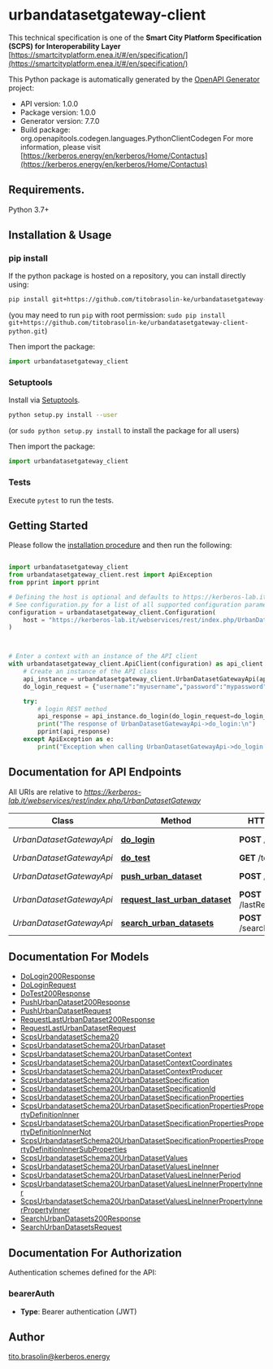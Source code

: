 # urbandatasetgateway-client
This technical specification is one of the **Smart City Platform Specification (SCPS) for Interoperability Layer**
[https://smartcityplatform.enea.it/#/en/specification/](https://smartcityplatform.enea.it/#/en/specification/)

This Python package is automatically generated by the [OpenAPI Generator](https://openapi-generator.tech) project:

- API version: 1.0.0
- Package version: 1.0.0
- Generator version: 7.7.0
- Build package: org.openapitools.codegen.languages.PythonClientCodegen
For more information, please visit [https://kerberos.energy/en/kerberos/Home/Contactus](https://kerberos.energy/en/kerberos/Home/Contactus)

## Requirements.

Python 3.7+

## Installation & Usage
### pip install

If the python package is hosted on a repository, you can install directly using:

```sh
pip install git+https://github.com/titobrasolin-ke/urbandatasetgateway-client-python.git
```
(you may need to run `pip` with root permission: `sudo pip install git+https://github.com/titobrasolin-ke/urbandatasetgateway-client-python.git`)

Then import the package:
```python
import urbandatasetgateway_client
```

### Setuptools

Install via [Setuptools](http://pypi.python.org/pypi/setuptools).

```sh
python setup.py install --user
```
(or `sudo python setup.py install` to install the package for all users)

Then import the package:
```python
import urbandatasetgateway_client
```

### Tests

Execute `pytest` to run the tests.

## Getting Started

Please follow the [installation procedure](#installation--usage) and then run the following:

```python

import urbandatasetgateway_client
from urbandatasetgateway_client.rest import ApiException
from pprint import pprint

# Defining the host is optional and defaults to https://kerberos-lab.it/webservices/rest/index.php/UrbanDatasetGateway
# See configuration.py for a list of all supported configuration parameters.
configuration = urbandatasetgateway_client.Configuration(
    host = "https://kerberos-lab.it/webservices/rest/index.php/UrbanDatasetGateway"
)



# Enter a context with an instance of the API client
with urbandatasetgateway_client.ApiClient(configuration) as api_client:
    # Create an instance of the API class
    api_instance = urbandatasetgateway_client.UrbanDatasetGatewayApi(api_client)
    do_login_request = {"username":"myusername","password":"mypassword"} # DoLoginRequest |  (optional)

    try:
        # login REST method
        api_response = api_instance.do_login(do_login_request=do_login_request)
        print("The response of UrbanDatasetGatewayApi->do_login:\n")
        pprint(api_response)
    except ApiException as e:
        print("Exception when calling UrbanDatasetGatewayApi->do_login: %s\n" % e)

```

## Documentation for API Endpoints

All URIs are relative to *https://kerberos-lab.it/webservices/rest/index.php/UrbanDatasetGateway*

Class | Method | HTTP request | Description
------------ | ------------- | ------------- | -------------
*UrbanDatasetGatewayApi* | [**do_login**](docs/UrbanDatasetGatewayApi.md#do_login) | **POST** /login | login REST method
*UrbanDatasetGatewayApi* | [**do_test**](docs/UrbanDatasetGatewayApi.md#do_test) | **GET** /test | test REST method
*UrbanDatasetGatewayApi* | [**push_urban_dataset**](docs/UrbanDatasetGatewayApi.md#push_urban_dataset) | **POST** /push | push REST method
*UrbanDatasetGatewayApi* | [**request_last_urban_dataset**](docs/UrbanDatasetGatewayApi.md#request_last_urban_dataset) | **POST** /lastRequest | lastRequest REST method
*UrbanDatasetGatewayApi* | [**search_urban_datasets**](docs/UrbanDatasetGatewayApi.md#search_urban_datasets) | **POST** /searchingRequest | searchingRequest REST method


## Documentation For Models

 - [DoLogin200Response](docs/DoLogin200Response.md)
 - [DoLoginRequest](docs/DoLoginRequest.md)
 - [DoTest200Response](docs/DoTest200Response.md)
 - [PushUrbanDataset200Response](docs/PushUrbanDataset200Response.md)
 - [PushUrbanDatasetRequest](docs/PushUrbanDatasetRequest.md)
 - [RequestLastUrbanDataset200Response](docs/RequestLastUrbanDataset200Response.md)
 - [RequestLastUrbanDatasetRequest](docs/RequestLastUrbanDatasetRequest.md)
 - [ScpsUrbandatasetSchema20](docs/ScpsUrbandatasetSchema20.md)
 - [ScpsUrbandatasetSchema20UrbanDataset](docs/ScpsUrbandatasetSchema20UrbanDataset.md)
 - [ScpsUrbandatasetSchema20UrbanDatasetContext](docs/ScpsUrbandatasetSchema20UrbanDatasetContext.md)
 - [ScpsUrbandatasetSchema20UrbanDatasetContextCoordinates](docs/ScpsUrbandatasetSchema20UrbanDatasetContextCoordinates.md)
 - [ScpsUrbandatasetSchema20UrbanDatasetContextProducer](docs/ScpsUrbandatasetSchema20UrbanDatasetContextProducer.md)
 - [ScpsUrbandatasetSchema20UrbanDatasetSpecification](docs/ScpsUrbandatasetSchema20UrbanDatasetSpecification.md)
 - [ScpsUrbandatasetSchema20UrbanDatasetSpecificationId](docs/ScpsUrbandatasetSchema20UrbanDatasetSpecificationId.md)
 - [ScpsUrbandatasetSchema20UrbanDatasetSpecificationProperties](docs/ScpsUrbandatasetSchema20UrbanDatasetSpecificationProperties.md)
 - [ScpsUrbandatasetSchema20UrbanDatasetSpecificationPropertiesPropertyDefinitionInner](docs/ScpsUrbandatasetSchema20UrbanDatasetSpecificationPropertiesPropertyDefinitionInner.md)
 - [ScpsUrbandatasetSchema20UrbanDatasetSpecificationPropertiesPropertyDefinitionInnerNot](docs/ScpsUrbandatasetSchema20UrbanDatasetSpecificationPropertiesPropertyDefinitionInnerNot.md)
 - [ScpsUrbandatasetSchema20UrbanDatasetSpecificationPropertiesPropertyDefinitionInnerSubProperties](docs/ScpsUrbandatasetSchema20UrbanDatasetSpecificationPropertiesPropertyDefinitionInnerSubProperties.md)
 - [ScpsUrbandatasetSchema20UrbanDatasetValues](docs/ScpsUrbandatasetSchema20UrbanDatasetValues.md)
 - [ScpsUrbandatasetSchema20UrbanDatasetValuesLineInner](docs/ScpsUrbandatasetSchema20UrbanDatasetValuesLineInner.md)
 - [ScpsUrbandatasetSchema20UrbanDatasetValuesLineInnerPeriod](docs/ScpsUrbandatasetSchema20UrbanDatasetValuesLineInnerPeriod.md)
 - [ScpsUrbandatasetSchema20UrbanDatasetValuesLineInnerPropertyInner](docs/ScpsUrbandatasetSchema20UrbanDatasetValuesLineInnerPropertyInner.md)
 - [ScpsUrbandatasetSchema20UrbanDatasetValuesLineInnerPropertyInnerPropertyInner](docs/ScpsUrbandatasetSchema20UrbanDatasetValuesLineInnerPropertyInnerPropertyInner.md)
 - [SearchUrbanDatasets200Response](docs/SearchUrbanDatasets200Response.md)
 - [SearchUrbanDatasetsRequest](docs/SearchUrbanDatasetsRequest.md)


<a id="documentation-for-authorization"></a>
## Documentation For Authorization


Authentication schemes defined for the API:
<a id="bearerAuth"></a>
### bearerAuth

- **Type**: Bearer authentication (JWT)


## Author

tito.brasolin@kerberos.energy


